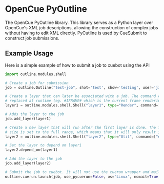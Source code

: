 # OpenCue PyOutline

The OpenCue PyOutline library. This library serves as a Python layer over
OpenCue's XML job descriptions, allowing the construction of complex jobs
without having to edit XML directly. PyOutline is used by CueSubmit to
construct job submissions.

## Example Usage
Here is a simple example of how to submit a job to cuebot using the API
```python
import outline.modules.shell

# Create a job for submission
job = outline.Outline("test-job", shot='test', show='testing', user='jimmy')

# Create a layer that can later be associated with a job. The command can use internal variables that are  
# replaced at runtime (eg. #IFRAME# which is the current frame rendering)
layer1 = outline.modules.shell.Shell("layer1", type="Render", command=["echo #IFRAME#"], range="1-100")

# Adds the layer to the job
job.add_layer(layer1)

# Create a new layer that will run after the first layer is done. The frame size is the same, but the chunk
# size is set to the full range, which means that it will only result in a single task instead of 1 per frame
layer2 = outline.modules.shell.Shell("layer2", type="Util", command=["echo Collecting frames"], range="1-100", chunk=100, tags="ffmpeg")

# Set the layer to depend on layer1
layer2.depend_on(layer1)

# Add the layer to the job
job.add_layer(layer2)

# Submit the job to cuebot. It will not use the cuerun wrapper and mail notification is disabled.
outline.cuerun.launch(job, use_pycuerun=False, os="Linux", nomail=True)
```